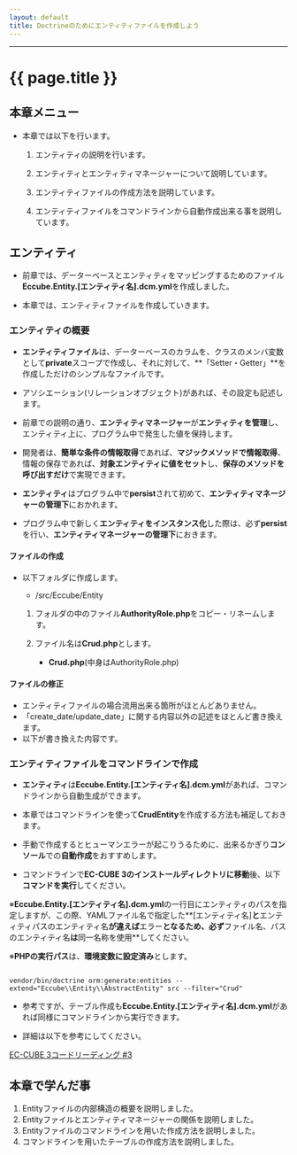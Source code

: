 ```yaml
---
layout: default
title: Doctrineのためにエンティティファイルを作成しよう
---
```


---

# {{ page.title }}

## 本章メニュー

- 本章では以下を行います。

    1. エンティティの説明を行います。

    1. エンティティとエンティティマネージャーについて説明しています。

    1. エンティティファイルの作成方法を説明しています。

    1. エンティティファイルをコマンドラインから自動作成出来る事を説明しています。

## エンティティ

- 前章では、データーベースとエンティティをマッピングするためのファイル**Eccube.Entity.[エンティティ名].dcm.yml**を作成しました。

- 本章では、エンティティファイルを作成していきます。

### エンティティの概要

- **エンティティファイル**は、データーベースのカラムを、クラスのメンバ変数として**private**スコープで作成し、それに対して、**「Setter・Getter」**を作成しただけのシンプルなファイルです。
- アソシエーション(リレーションオブジェクト)があれば、その設定も記述します。

- 前章での説明の通り、**エンティティマネージャー**が**エンティティを管理**し、エンティティ上に、プログラム中で発生した値を保持します。

- 開発者は、**簡単な条件の情報取得**であれば、**マジックメソッドで情報取得**、情報の保存であれば、**対象エンティティに値をセット**し、**保存のメソッドを呼び出すだけ**で実現できます。

- **エンティティ**はプログラム中で**persist**されて初めて、**エンティティマネージャーの管理下**におかれます。

- プログラム中で新しく**エンティティをインスタンス化**した際は、必ず**persist**を行い、**エンティティマネージャーの管理下**におきます。

#### ファイルの作成

- 以下フォルダに作成します。

    - /src/Eccube/Entity

    1. フォルダの中のファイル**AuthorityRole.php**をコピー・リネームします。


    1. ファイル名は**Crud.php**とします。
        - **Crud.php**(中身はAuthorityRole.php)

<script src="http://gist-it.appspot.com/https://github.com/EC-CUBE/ec-cube.github.io/blob/master/Source/tutorial_8/crud_entity_before.php"></script>

<!--
```
<?php

namespace Eccube\Entity;

use Doctrine\ORM\Mapping as ORM;

/**
 * AuthorityRole
 */
class AuthorityRole extends \Eccube\Entity\AbstractEntity
{
    /**
     * @var integer
     */
    private $id;

    /**
     * @var string
     */
    private $deny_url;

    /**
     * @var \DateTime
     */
    private $create_date;

    /**
     * @var \DateTime
     */
    private $update_date;

    /**
     * @var \Eccube\Entity\Master\Authority
     */
    private $Authority;

    /**
     * @var \Eccube\Entity\Member
     */
    private $Creator;


    /**
     * Get id
     *
     * @return integer
     */
    public function getId()
    {
        return $this->id;
    }

    /**
     * Set deny_url
     *
     * @param string $denyUrl
     * @return AuthorityRole
     */
    public function setDenyUrl($denyUrl)
    {
        $this->deny_url = $denyUrl;

        return $this;
    }

    /**
     * Get deny_url
     *
     * @return string
     */
    public function getDenyUrl()
    {
        return $this->deny_url;
    }

    /**
     * Set create_date
     *
     * @param \DateTime $createDate
     * @return AuthorityRole
     */
    public function setCreateDate($createDate)
    {
        $this->create_date = $createDate;

        return $this;
    }

    /**
     * Get create_date
     *
     * @return \DateTime
     */
    public function getCreateDate()
    {
        return $this->create_date;
    }

    /**
     * Set update_date
     *
     * @param \DateTime $updateDate
     * @return AuthorityRole
     */
    public function setUpdateDate($updateDate)
    {
        $this->update_date = $updateDate;

        return $this;
    }

    /**
     * Get update_date
     *
     * @return \DateTime
     */
    public function getUpdateDate()
    {
        return $this->update_date;
    }

    /**
     * Set Authority
     *
     * @param \Eccube\Entity\Master\Authority $authority
     * @return AuthorityRole
     */
    public function setAuthority(\Eccube\Entity\Master\Authority $authority = null)
    {
        $this->Authority = $authority;

        return $this;
    }

    /**
     * Get Authority
     *
     * @return \Eccube\Entity\Master\Authority
     */
    public function getAuthority()
    {
        return $this->Authority;
    }

    /**
     * Set Creator
     *
     * @param \Eccube\Entity\Member $creator
     * @return AuthorityRole
     */
    public function setCreator(\Eccube\Entity\Member $creator)
    {
        $this->Creator = $creator;

        return $this;
    }

    /**
     * Get Creator
     *
     * @return \Eccube\Entity\Member
     */
    public function getCreator()
    {
        return $this->Creator;
    }
}

```
-->

#### ファイルの修正

- エンティティファイルの場合流用出来る箇所がほとんどありません。
- 「create_date/update_date」に関する内容以外の記述をほとんど書き換えます。
- 以下が書き換えた内容です。

<script src="http://gist-it.appspot.com/https://github.com/EC-CUBE/ec-cube.github.io/blob/master/Source/tutorial_8/crud_entity_after.php"></script>

<!--
```
<?php

namespace Eccube\Entity;

use Doctrine\ORM\Mapping as ORM;

/**
 * Class Crud
 * @package Eccube\Entity
 */
class Crud extends \Eccube\Entity\AbstractEntity
{
    /**
     * @var integer
     */
    private $id;

    /**
     * @var string
     */
    private $reason;

    /**
     * @var string
     */
    private $name;

    /**
     * @var string
     */
    private $title;

    /**
     * @var string
     */
    private $notes;

    /**
     * @var \DateTime
     */
    private $create_date;

    /**
     * @var \DateTime
     */
    private $update_date;

    /**
     * Get reason
     *
     * @return string
     */
    public function getReason()
    {
        return $this->reason;
    }

    /**
     * Set reason
     *
     * @param $reason
     */
    public function setReason($reason)
    {
        $this->reason = $reason;
    }

    /**
     * Get name
     *
     * @return string
     */
    public function getName()
    {
        return $this->name;
    }

    /**
     * Set name
     *
     * @param $name
     */
    public function setName($name)
    {
        $this->name = $name;
    }

    /**
     * Get title
     *
     * @return string
     */
    public function getTitle()
    {
        return $this->title;
    }

    /**
     * Set title
     *
     * @param $title
     */
    public function setTitle($title)
    {
        $this->title = $title;
    }

    /**
     * Get notes
     *
     * @return string
     */
    public function getNotes()
    {
        return $this->notes;
    }

    /**
     * Set notes
     *
     * @param $notes
     */
    public function setNotes($notes)
    {
        $this->notes = $notes;
    }

    /**
     * Set create_date
     *
     * @param \DateTime $createDate
     */
    public function setCreateDate($createDate)
    {
        $this->create_date = $createDate;

        return $this;
    }

    /**
     * Get create_date
     *
     * @return \DateTime
     */
    public function getCreateDate()
    {
        return $this->create_date;
    }

    /**
     * Set update_date
     *
     * @param \DateTime $updateDate
     */
    public function setUpdateDate($updateDate)
    {
        $this->update_date = $updateDate;

        return $this;
    }

    /**
     * Get update_date
     *
     * @return \DateTime
     */
    public function getUpdateDate()
    {
        return $this->update_date;
    }
}
```
-->


### エンティティファイルをコマンドラインで作成

- **エンティティ**は**Eccube.Entity.[エンティティ名].dcm.yml**があれば、コマンドラインから自動生成ができます。

- 本章ではコマンドラインを使って**CrudEntity**を作成する方法も補足しておきます。

- 手動で作成するとヒューマンエラーが起こりうるために、出来るかぎり**コンソール**での**自動作成**をおすすめします。

- コマンドラインで**EC-CUBE 3のインストールディレクトリに移動**後、以下**コマンドを実行**してください。

※**Eccube.Entity.[エンティティ名].dcm.yml**の一行目にエンティティのパスを指定しますが、この際、YAMLファイル名で指定した**[エンティティ名]**と**エンティティパスのエンティティ名**が違えば**エラー**となるため、必ず**ファイル名、パスのエンティティ名**は**同一名称を使用**してください。

※**PHPの実行パス**は、**環境変数に設定済み**とします。

```

vendor/bin/doctrine orm:generate:entities --extend="Eccube\\Entity\\AbstractEntity" src --filter="Crud"

```

- 参考ですが、テーブル作成も**Eccube.Entity.[エンティティ名].dcm.yml**があれば同様にコマンドラインから実行できます。

- 詳細は以下を参考にしてください。

<a href="http://sssslide.com/speakerdeck.com/amidaike/ec-cube3kodorideingu-number-3" target="_blank">EC-CUBE 3コードリーディング #3</a>

## 本章で学んだ事

1. Entityファイルの内部構造の概要を説明しました。
1. Entityファイルとエンティティマネージャーの関係を説明しました。
1. Entityファイルのコマンドラインを用いた作成方法を説明しました。
1. コマンドラインを用いたテーブルの作成方法を説明しました。
